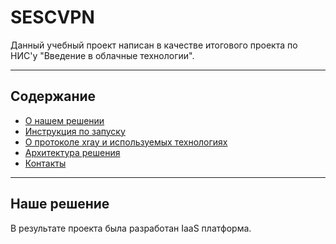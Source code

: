 # SESCVPN
Данный учебный проект написан в качестве итогового проекта по НИС'у "Введение в облачные технологии". 

---

## Содержание
- [О нашем решении]()
- [Инструкция по запуску]()
- [О протоколе xray и используемых технологиях]()
- [Архитектура решения]()
- [Контакты]()
---
## Наше решение
В результате проекта была разработан IaaS платформа.
